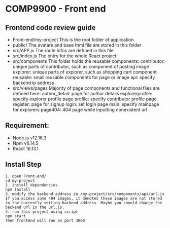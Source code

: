 # COMP9900 - Front end

## Frontend code review guide
* Front-end/my-project
This is the root folder of application
* public/
The avatars and base html file are stored in this folder
* src/APP.js
The route infos are defined in this file
* src/index.js
The entry for the whole React project
* src/components
This folder holds the reusable components:
contributor: unique parts of contributor, such as component of posting image
explorer: unique parts of explorer, such as shopping cart component
reusable: small reusable components for page or image
api: specify backend ip address
* src/views/pages
Majority of page components and functional files are defined here:
author_detail: page for author details
explorerprofile: specify explorer profile page
profile: specify contributor profile page
register: page for signup
login: set login page
main: specify mainpage for explorers
page404: 404 page while inputting nonexistent url
## Requirement:
* Node.js v12.16.3
* Npm v6.14.5
* React 16.13.1
## Install Step
```
1. open Front-end/
cd my-project
2. install dependencies
npm install
3. modify the backend address in /my-project/src/components/api/url.js
If you access some 404 images, it denotes these images are not stored in the currently setting backend address. Maybe you should change the backend url in the url.js.
4. run this project using script
npm start
Then frontend will run on port 3000
```
